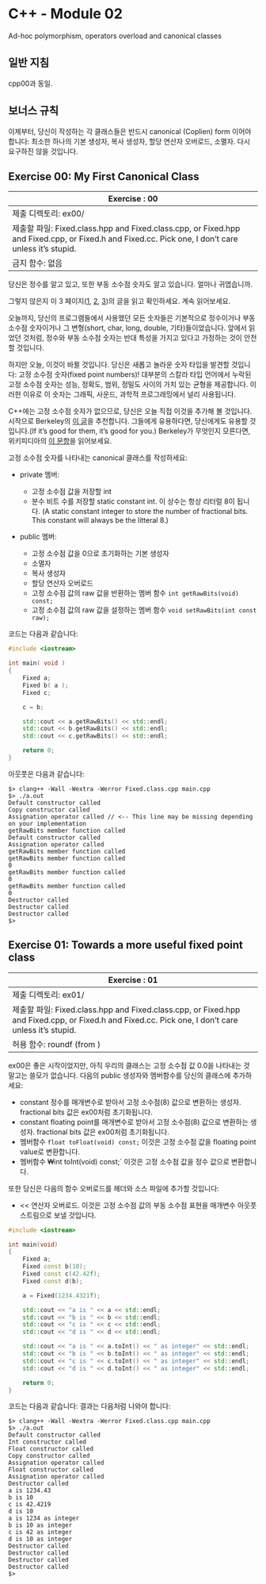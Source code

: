 # C++ - Module 02

Ad-hoc polymorphism, operators overload and canonical classes

## 일반 지침

cpp00과 동일.

## 보너스 규칙

이제부터, 당신이 작성하는 각 클래스들은 반드시 canonical (Coplien) form 이어야 합니다: 최소한 하나의 기본 생성자, 복사 생성자, 할당 연산자 오버로드, 소멸자. 다시 요구하진 않을 것입니다.

## Exercise 00: My First Canonical Class

| Exercise : 00 |
| --- |
| 제출 디렉토리: ex00/ |
| 제출할 파일: Fixed.class.hpp and Fixed.class.cpp, or Fixed.hpp and Fixed.cpp, or Fixed.h and Fixed.cc. Pick one, I don’t care unless it’s stupid. |
| 금지 함수: 없음 |

당신은 정수를 알고 있고, 또한 부동 소수점 숫자도 알고 있습니다. 얼마나 귀엽습니까.

그렇지 않은지 이 3 페이지([1](https://www.cprogramming.com/tutorial/floating_point/understanding_floating_point.html), [2](https://www.cprogramming.com/tutorial/floating_point/understanding_floating_point_representation.html), [3](https://www.cprogramming.com/tutorial/floating_point/understanding_floating_point_printing.html))의 글을 읽고 확인하세요. 계속 읽어보세요.

오늘까지, 당신의 프로그램들에서 사용했던 모든 숫자들은 기본적으로 정수이거나 부동 소수점 숫자이거나 그 변형(short, char, long, double, 기타)들이었습니다. 앞에서 읽었던 것처럼, 정수와 부동 소수점 숫자는 반대 특성을 가지고 있다고 가정하는 것이 안전할 것입니다.

하지만 오늘, 이것이 바뀔 것입니다. 당신은 새롭고 놀라운 숫자 타입을 발견할 것입니다: 고정 소수점 숫자(fixed point numbers)! 대부분의 스칼라 타입 언어에서 누락된 고정 소수점 숫자는 성능, 정확도, 범위, 정밀도 사이의 가치 있는 균형을 제공합니다. 이러한 이유로 이 숫자는 그래픽, 사운드, 과학적 프로그래밍에서 널리 사용됩니다.

C++에는 고정 소수점 숫자가 없으므로, 당신은 오늘 직접 이것을 추가해 볼 것입니다. 시작으로 Berkeley의 [이 글](https://inst.eecs.berkeley.edu//~cs61c/sp06/handout/fixedpt.html)을 추천합니다. 그들에게 유용하다면, 당신에게도 유용할 것입니다.(If it’s good for them, it’s good for you.) Berkeley가 무엇인지 모른다면, 위키피디아의 [이 문항](https://en.wikipedia.org/wiki/University_of_California,_Berkeley#Notable_alumni.2C_faculty.2C_and_staff)을 읽어보세요.

고정 소수점 숫자를 나타내는 canonical 클래스를 작성하세요:

* private 멤버:
    * 고정 소수점 값을 저장할 int
    * 분수 비트 수를 저장할 static constant int. 이 상수는 항상 리터럴 8이 됩니다. (A static constant integer to store the number of fractional bits. This constant will always be the litteral 8.)

* public 멤버:
    * 고정 소수점 값을 0으로 초기화하는 기본 생성자
    * 소멸자
    * 복사 생성자
    * 할당 연산자 오버로드
    * 고정 소수점 값의 raw 값을 반환하는 멤버 함수 `int getRawBits(void) const;`
    * 고정 소수점 값의 raw 값을 설정하는 멤버 함수 `void setRawBits(int const raw);`

코드는 다음과 같습니다:
``` c++
#include <iostream>

int main( void )
{
    Fixed a;
    Fixed b( a );
    Fixed c;

    c = b;

    std::cout << a.getRawBits() << std::endl;
    std::cout << b.getRawBits() << std::endl;
    std::cout << c.getRawBits() << std::endl;

    return 0;
}
```

아웃풋은 다음과 같습니다:
```
$> clang++ -Wall -Wextra -Werror Fixed.class.cpp main.cpp
$> ./a.out
Default constructor called
Copy constructor called
Assignation operator called // <-- This line may be missing depending on your implementation
getRawBits member function called
Default constructor called
Assignation operator called
getRawBits member function called
getRawBits member function called
0
getRawBits member function called
0
getRawBits member function called
0
Destructor called
Destructor called
Destructor called
$>
```

## Exercise 01: Towards a more useful fixed point class

| Exercise : 01 |
| --- |
| 제출 디렉토리: ex01/ |
| 제출할 파일: Fixed.class.hpp and Fixed.class.cpp, or Fixed.hpp and Fixed.cpp, or Fixed.h and Fixed.cc. Pick one, I don’t care unless it’s stupid. |
| 허용 함수: roundf (from <cmath>) |

ex00은 좋은 시작이었지만, 아직 우리의 클래스는 고정 소수점 값 0.0을 나타내는 것 말고는 쓸모가 없습니다. 다음의 public 생성자와 멤버함수를 당신의 클래스에 추가하세요:
* constant 정수를 매개변수로 받아서 고정 소수점(8) 값으로 변환하는 생성자. fractional bits 값은 ex00처럼 초기화됩니다.
* constant floating point를 매개변수로 받아서 고정 소수점(8) 값으로 변환하는 생성자. fractional bits 값은 ex00처럼 초기화됩니다.
* 멤버함수 `float toFloat(void) const;` 이것은 고정 소수점 값을 floating point value로 변환합니다.
* 멤버함수 ₩int toInt(void) const;` 이것은 고정 소수점 값을 정수 값으로 변환합니다.

또한 당신은 다음의 함수 오버로드를 헤더와 소스 파일에 추가할 것입니다:
* << 연산자 오버로드. 이것은 고정 소수점 값의 부동 소수점 표현을 매개변수 아웃풋 스트림으로 보낼 것입니다.

``` c++
#include <iostream>

int main(void)
{
    Fixed a;
    Fixed const b(10);
    Fixed const c(42.42f);
    Fixed const d(b);

    a = Fixed(1234.4321f);

    std::cout << "a is " << a << std::endl;
    std::cout << "b is " << b << std::endl;
    std::cout << "c is " << c << std::endl;
    std::cout << "d is " << d << std::endl;

    std::cout << "a is " << a.toInt() << " as integer" << std::endl;
    std::cout << "b is " << b.toInt() << " as integer" << std::endl;
    std::cout << "c is " << c.toInt() << " as integer" << std::endl;
    std::cout << "d is " << d.toInt() << " as integer" << std::endl;

    return 0;
}
```

코드는 다음과 같습니다:
결과는 다음처럼 나와야 합니다:
```
$> clang++ -Wall -Wextra -Werror Fixed.class.cpp main.cpp
$> ./a.out
Default constructor called
Int constructor called
Float constructor called
Copy constructor called
Assignation operator called
Float constructor called
Assignation operator called
Destructor called
a is 1234.43
b is 10
c is 42.4219
d is 10
a is 1234 as integer
b is 10 as integer
c is 42 as integer
d is 10 as integer
Destructor called
Destructor called
Destructor called
Destructor called
$>
```
